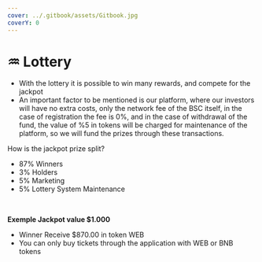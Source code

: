 ```yaml
---
cover: ../.gitbook/assets/Gitbook.jpg
coverY: 0
---
```


# ♒ Lottery

* With the lottery it is possible to win many rewards, and compete for the jackpot
* An important factor to be mentioned is our platform, where our investors will have no extra costs, only the network fee of the BSC itself, in the case of registration the fee is 0%, and in the case of withdrawal of the fund, the value of %5 in tokens will be charged for maintenance of the platform, so we will fund the prizes through these transactions.

How is the jackpot prize split?

* 87% Winners
* 3% Holders
* 5% Marketing
* 5% Lottery System Maintenance

​​

**Exemple Jackpot value $1.000**

* Winner Receive $870.00 in token WEB
* You can only buy tickets through the application with WEB or BNB tokens

